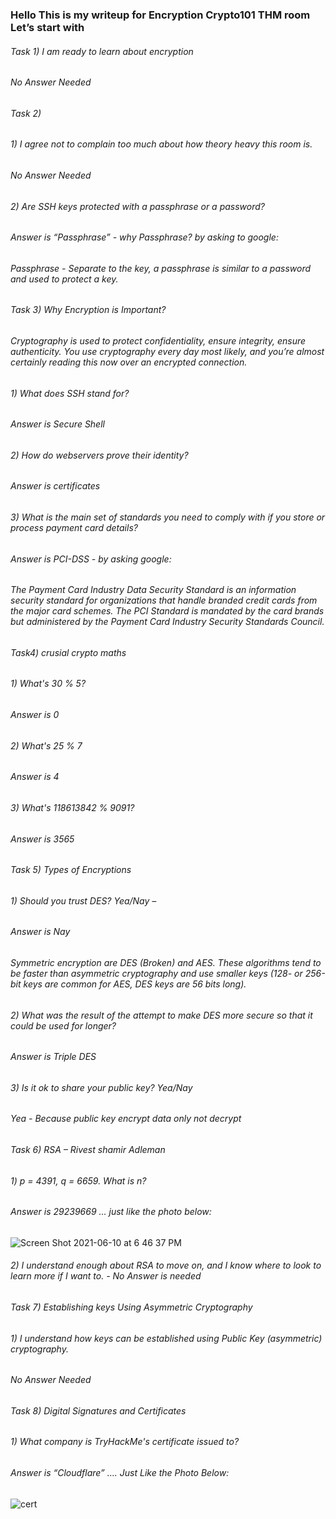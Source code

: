 ### Hello This is my writeup for Encryption Crypto101 THM room Let’s start with  
###### Task 1) I am ready to learn about encryption  
###### No Answer Needed  
###### Task 2)  
###### 1) I agree not to complain too much about how theory heavy this room is. 
###### No Answer Needed 
###### 2) Are SSH keys protected with a passphrase or a password? 
###### Answer is “Passphrase” - why Passphrase?  by asking to google: 
###### Passphrase - Separate to the key, a passphrase is similar to a password and used to protect a key.  
###### Task 3) Why Encryption is Important?  
###### Cryptography is used to protect confidentiality, ensure integrity, ensure authenticity. You use cryptography every day most likely, and you’re almost certainly reading this now over an encrypted connection.  
###### 1) What does SSH stand for?  
###### Answer is Secure Shell 
###### 2) How do webservers prove their identity? 
###### Answer is certificates 
###### 3) What is the main set of standards you need to comply with if you store or process payment card details?
###### Answer is PCI-DSS - by asking google: 
###### The Payment Card Industry Data Security Standard is an information security standard for organizations that handle branded credit cards from the major card schemes. The PCI Standard is mandated by the card brands but administered by the Payment Card Industry Security Standards Council. 
###### Task4) crusial crypto maths 
###### 1) What's 30 % 5? 
###### Answer is 0 
###### 2) What's 25 % 7
###### Answer is 4 
###### 3) What's 118613842 % 9091?
###### Answer is 3565 
###### Task 5) Types of Encryptions
###### 1)	Should you trust DES? Yea/Nay –
###### Answer is Nay  
###### Symmetric encryption are DES (Broken) and AES. These algorithms tend to be faster than asymmetric cryptography and use smaller keys (128- or 256-bit keys are common for AES, DES keys are 56 bits long). 
###### 2) What was the result of the attempt to make DES more secure so that it could be used for longer?
###### Answer is Triple DES 
###### 3) Is it ok to share your public key? Yea/Nay
###### Yea - Because public key encrypt data only not decrypt 
 ###### Task 6) RSA – Rivest shamir Adleman 
###### 1)  p = 4391, q = 6659. What is n? 
###### Answer is 29239669 … just like the photo below:
![Screen Shot 2021-06-10 at 6 46 37 PM](https://user-images.githubusercontent.com/47929033/124304082-85533480-db63-11eb-8fad-4a7e50c2a260.png)
###### 2) I understand enough about RSA to move on, and I know where to look to learn more if I want to. - No Answer is needed 
###### Task 7) Establishing keys Using Asymmetric Cryptography 
###### 1) I understand how keys can be established using Public Key (asymmetric) cryptography. 
###### No Answer Needed 
###### Task 8) Digital Signatures and Certificates 
###### 1) What company is TryHackMe's certificate issued to? 
###### Answer is “Cloudflare” …. Just Like the Photo Below: 
![cert](https://user-images.githubusercontent.com/47929033/124304580-2e019400-db64-11eb-8b7d-cf90acca62d6.png)






